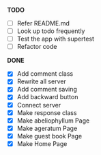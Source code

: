 **TODO**

- [ ] Refer README.md
- [ ] Look up todo frequently
- [ ] Test the app with supertest
- [ ] Refactor code

**DONE**
- [x] Add comment class
- [x] Rewrite all server
- [x] Add comment saving
- [x] Add backward button
- [x] Connect server
- [x] Make response class
- [x] Make abeliophyllum Page
- [x] Make ageratum Page
- [x] Make guest book Page
- [x] Make Home Page